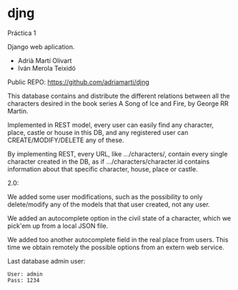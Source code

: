 djng
====

Práctica 1

Django web aplication.

- Adrià Martí Olivart
- Iván Merola Teixidó

Public REPO: https://github.com/adriamarti/djng

This database contains and distribute the different relations between all the characters desired in the book series A Song of Ice and Fire, by George RR Martin.

Implemented in REST model, every user can easily find any character, place, castle or house in this DB, and any registered user can CREATE/MODIFY/DELETE any of these.

By implementing REST, every URL, like .../characters/,  contain every single character created in the DB, as if .../characters/character.id contains information about that specific character, house, place or castle.

2.0:

We added some user modifications, such as the possibility to only delete/modify any of the models that that user created, not any user.

We added an autocomplete option in the civil state of a character, which we pick'em up from a local JSON file.

We added too another autocomplete field in the real place from users. This time we obtain remotely the possible options from an extern web service.



Last database admin user: 

    User: admin
    Pass: 1234


